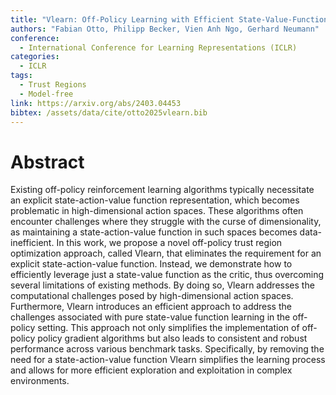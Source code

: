 ```yaml
---
title: "Vlearn: Off-Policy Learning with Efficient State-Value-Function Estimation"
authors: "Fabian Otto, Philipp Becker, Vien Anh Ngo, Gerhard Neumann"
conference:
  - International Conference for Learning Representations (ICLR)
categories:
  - ICLR
tags: 
  - Trust Regions
  - Model-free
link: https://arxiv.org/abs/2403.04453
bibtex: /assets/data/cite/otto2025vlearn.bib
---
```


# Abstract

Existing off-policy reinforcement learning algorithms typically necessitate an explicit state-action-value function representation, which becomes problematic in high-dimensional action spaces. 
These algorithms often encounter challenges where they struggle with the curse of dimensionality, as maintaining a state-action-value function in such spaces becomes data-inefficient.
In this work, we propose a novel off-policy trust region optimization approach, called Vlearn, that eliminates the requirement for an explicit state-action-value function. 
Instead, we demonstrate how to efficiently leverage just a state-value function as the critic, thus overcoming several limitations of existing methods. 
By doing so, Vlearn addresses the computational challenges posed by high-dimensional action spaces. 
Furthermore, Vlearn introduces an efficient approach to address the challenges associated with pure state-value function learning in the off-policy setting. 
This approach not only simplifies the implementation of off-policy policy gradient algorithms but also leads to consistent and robust performance across various benchmark tasks. 
Specifically, by removing the need for a state-action-value function Vlearn simplifies the learning process and allows for more efficient exploration and exploitation in complex environments.
